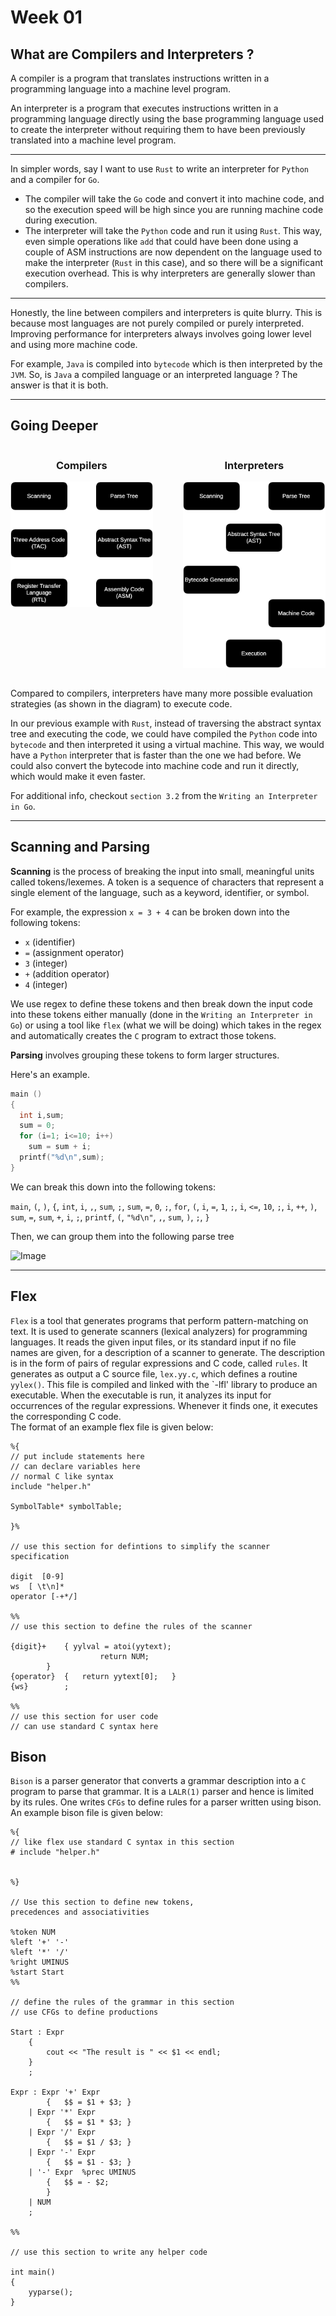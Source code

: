 # Week 01

## What are Compilers and Interpreters ?

A compiler is a program that translates instructions written in a programming language into a machine level program.

An interpreter is a program that executes instructions written in a programming language directly using the base programming language used to create the interpreter without requiring them to have been previously translated into a machine level program.

---

In simpler words, say I want to use `Rust` to write an interpreter for `Python` and a compiler for `Go`. 

- The compiler will take the `Go` code and convert it into machine code, and so the execution speed will be high since you are running machine code during execution.
- The interpreter will take the `Python` code and run it using `Rust`. This way, even simple operations like `add` that could have been done using a couple of ASM instructions are now dependent on the language used to make the interpreter (`Rust` in this case), and so there will be a significant execution overhead. This is why interpreters are generally slower than compilers.

---

Honestly, the line between compilers and interpreters is quite blurry. This is because most languages are not purely compiled or purely interpreted. Improving performance for interpreters always involves going lower level and using more machine code.

For example, `Java` is compiled into `bytecode` which is then interpreted by the `JVM`. So, is `Java` a compiled language or an interpreted language ? The answer is that it is both.

---

## Going Deeper

<div style="display: flex; gap: 3rem; width: 100%; justify-content: center; margin-bottom: 2rem">
  <div style="display: flex; flex-direction: column; align-items: center">
		<h3>Compilers</h3>
    <img src="./compiler.svg" />
  </div>
	<div style="display: flex; flex-direction: column; align-items: center">
  	<h3>Interpreters</h3>
  	<img src="./interpreter.svg" />
  </div>
</div>

Compared to compilers, interpreters have many more possible evaluation strategies (as shown in the diagram) to execute code. 

In our previous example with `Rust`, instead of traversing the abstract syntax tree and executing the code, we could have compiled the `Python` code into `bytecode` and then interpreted it using a virtual machine. This way, we would have a `Python` interpreter that is faster than the one we had before. We could also convert the bytecode into machine code and run it directly, which would make it even faster.

For additional info, checkout `section 3.2` from the `Writing an Interpreter in Go`.

---

## Scanning and Parsing

**Scanning** is the process of breaking the input into small, meaningful units called tokens/lexemes. A token is a sequence of characters that represent a single element of the language, such as a keyword, identifier, or symbol.

For example, the expression `x = 3 + 4` can be broken down into the following tokens:

- `x` (identifier)
- `=` (assignment operator)
- `3` (integer)
- `+` (addition operator)
- `4` (integer)

We use regex to define these tokens and then break down the input code into these tokens either manually (done in the `Writing an Interpreter in Go`) or using a tool like `flex` (what we will be doing) which takes in the regex and automatically creates the `C` program to extract those tokens. 

**Parsing** involves grouping these tokens to form larger structures. 

Here's an example.

```c
main ()
{
  int i,sum;
  sum = 0;
  for (i=1; i<=10; i++)
    sum = sum + i;
  printf("%d\n",sum);
}
```

We can break this down into the following tokens:

`main`, `(`, `)`, `{`, `int`, `i`, `,`, `sum`, `;`, `sum`, `=`, `0`, `;`, `for`, `(`, `i`, `=`, `1`, `;`, `i`, `<=`, `10`, `;`, `i`, `++`, `)`, `sum`, `=`, `sum`, `+`, `i`, `;`, `printf`, `(`, `"%d\n"`, `,`, `sum`, `)`, `;`, `}`

Then, we can group them into the following parse tree

![Image](https://i.imgur.com/ZGJw61y.png)

---

## Flex

`Flex` is a tool that generates programs that perform pattern-matching on text. It is used to generate scanners (lexical analyzers) for programming languages. It reads the given input files, or its standard input if no file names are given, for a description of a scanner to generate. The description is in the form of pairs of regular expressions and C code, called `rules`. 
It generates as output a C source file, `lex.yy.c`, which defines a routine `yylex()`. This file is compiled and linked with the `-lfl' library to produce an executable. When the executable is run, it analyzes its input for occurrences of the regular expressions. Whenever it finds one, it executes the corresponding C code. <br>
The format of an example flex file is given below:
```
%{
// put include statements here
// can declare variables here
// normal C like syntax
include "helper.h"

SymbolTable* symbolTable;

}%

// use this section for defintions to simplify the scanner specification

digit  [0-9]
ws	[ \t\n]*
operator [-+*/]

%%
// use this section to define the rules of the scanner

{digit}+ 	{ yylval = atoi(yytext);
		            return NUM; 
		}
{operator}	{	return yytext[0];	}
{ws}		;

%%
// use this section for user code
// can use standard C syntax here
```




## Bison

`Bison` is a parser generator that converts a grammar description into a `C` program to parse that grammar. It is a `LALR(1)` parser and hence is limited by its rules. 
One writes `CFGs` to define rules for a parser written using bison. 
An example bison file is given below:
```
%{
// like flex use standard C syntax in this section
# include "helper.h"


%}

// Use this section to define new tokens,
precedences and associativities

%token NUM
%left '+' '-'
%left '*' '/'
%right UMINUS
%start Start
%%

// define the rules of the grammar in this section
// use CFGs to define productions

Start : Expr 
	{
		cout << "The result is " << $1 << endl;
	}
	;

Expr : Expr '+' Expr			
		{	$$ = $1 + $3; }
	| Expr '*' Expr 		
		{	$$ = $1 * $3; }
	| Expr '/' Expr 		
		{	$$ = $1 / $3; }
	| Expr '-' Expr 		
		{	$$ = $1 - $3; }
	| '-' Expr	%prec UMINUS	
		{	$$ = - $2; 
		}
	| NUM
	;
	
%%

// use this section to write any helper code

int main()
{
	yyparse();
}

```
